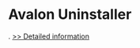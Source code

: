 # Avalon Uninstaller
.
[>> Detailed information](https://secure.shareit.com/shareit/product.html?productid=300965331&affiliateid=200057808)